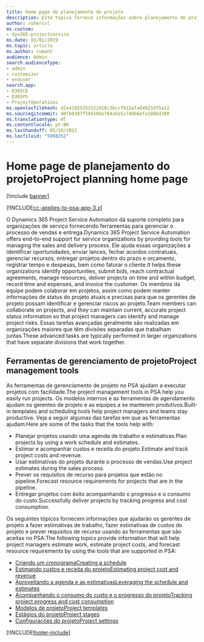 ```yaml
---
title: Home page de planejamento do projeto
description: Este tópico fornece informações sobre planejamento do projeto.
author: ruhercul
ms.custom:
- dyn365-projectservice
ms.date: 03/01/2019
ms.topic: article
ms.author: rumant
audience: Admin
search.audienceType:
- admin
- customizer
- enduser
search.app:
- D365CE
- D365PS
- ProjectOperations
ms.openlocfilehash: d2e41925153122d16c3bccf812afa84921df5a12
ms.sourcegitcommit: 40f68387f594180af64a5e5c748b6efa188bd300
ms.translationtype: HT
ms.contentlocale: pt-BR
ms.lasthandoff: 05/10/2021
ms.locfileid: "5998352"
---
```

# <a name="project-planning-home-page"></a><span data-ttu-id="675d9-103">Home page de planejamento do projeto</span><span class="sxs-lookup"><span data-stu-id="675d9-103">Project planning home page</span></span>

[!include [banner](../includes/psa-now-project-operations.md)]

[!INCLUDE[cc-applies-to-psa-app-3.x](../includes/cc-applies-to-psa-app-3x.md)]

<span data-ttu-id="675d9-104">O Dynamics 365 Project Service Automation dá suporte completo para organizações de serviço fornecendo ferramentas para gerenciar o processo de vendas e entrega.</span><span class="sxs-lookup"><span data-stu-id="675d9-104">Dynamics 365 Project Service Automation offers end-to-end support for service organizations by providing tools for managing the sales and delivery process.</span></span> <span data-ttu-id="675d9-105">Ele ajuda essas organizações a identificar oportunidades, enviar lances, fechar acordos contratuais, gerenciar recursos, entregar projetos dentro do prazo e orçamento, registrar tempo e despesas, bem como faturar o cliente.</span><span class="sxs-lookup"><span data-stu-id="675d9-105">It helps these organizations identify opportunities, submit bids, reach contractual agreements, manage resources, deliver projects on time and within budget, record time and expenses, and invoice the customer.</span></span> <span data-ttu-id="675d9-106">Os membros da equipe podem colaborar em projetos, assim como podem manter informações de status do projeto atuais e precisas para que os gerentes de projeto possam identificar e gerenciar riscos ao projeto.</span><span class="sxs-lookup"><span data-stu-id="675d9-106">Team members can collaborate on projects, and they can maintain current, accurate project status information so that project managers can identify and manage project risks.</span></span> <span data-ttu-id="675d9-107">Essas tarefas avançadas geralmente são realizadas em organizações maiores que têm divisões separadas que trabalham juntas.</span><span class="sxs-lookup"><span data-stu-id="675d9-107">These advanced tasks are typically performed in larger organizations that have separate divisions that work together.</span></span>

## <a name="project-management-tools"></a><span data-ttu-id="675d9-108">Ferramentas de gerenciamento de projeto</span><span class="sxs-lookup"><span data-stu-id="675d9-108">Project management tools</span></span>

<span data-ttu-id="675d9-109">As ferramentas de gerenciamento de projeto no PSA ajudam a executar projetos com facilidade.</span><span class="sxs-lookup"><span data-stu-id="675d9-109">The project management tools in PSA help you easily run projects.</span></span> <span data-ttu-id="675d9-110">Os modelos internos e as ferramentas de agendamento ajudam os gerentes de projeto e as equipes a se manterem produtivos.</span><span class="sxs-lookup"><span data-stu-id="675d9-110">Built-in templates and scheduling tools help project managers and teams stay productive.</span></span> <span data-ttu-id="675d9-111">Veja a seguir algumas das tarefas em que as ferramentas ajudam:</span><span class="sxs-lookup"><span data-stu-id="675d9-111">Here are some of the tasks that the tools help with:</span></span>

- <span data-ttu-id="675d9-112">Planejar projetos usando uma agenda de trabalho e estimativas.</span><span class="sxs-lookup"><span data-stu-id="675d9-112">Plan projects by using a work schedule and estimates.</span></span>
- <span data-ttu-id="675d9-113">Estimar e acompanhar custos e receita do projeto.</span><span class="sxs-lookup"><span data-stu-id="675d9-113">Estimate and track project costs and revenue.</span></span>
- <span data-ttu-id="675d9-114">Usar estimativas do projeto durante o processo de vendas.</span><span class="sxs-lookup"><span data-stu-id="675d9-114">Use project estimates during the sales process.</span></span>
- <span data-ttu-id="675d9-115">Prever os requisitos de recurso para projetos que estão no pipeline.</span><span class="sxs-lookup"><span data-stu-id="675d9-115">Forecast resource requirements for projects that are in the pipeline.</span></span>
- <span data-ttu-id="675d9-116">Entregar projetos com êxito acompanhando o progresso e o consumo do custo.</span><span class="sxs-lookup"><span data-stu-id="675d9-116">Successfully deliver projects by tracking progress and cost consumption.</span></span>

<span data-ttu-id="675d9-117">Os seguintes tópicos fornecem informações que ajudarão os gerentes de projeto a fazer estimativas de trabalho, fazer estimativas de custos do projeto e prever requisitos de recurso usando as ferramentas que são aceitas no PSA:</span><span class="sxs-lookup"><span data-stu-id="675d9-117">The following topics provide information that will help project managers estimate work, estimate project costs, and forecast resource requirements by using the tools that are supported in PSA:</span></span>

- [<span data-ttu-id="675d9-118">Criando um cronograma</span><span class="sxs-lookup"><span data-stu-id="675d9-118">Creating a schedule</span></span>](project-creating.md)
- [<span data-ttu-id="675d9-119">Estimando custos e receita do projeto</span><span class="sxs-lookup"><span data-stu-id="675d9-119">Estimating project cost and revenue</span></span>](project-estimating.md)
- [<span data-ttu-id="675d9-120">Aproveitando a agenda e as estimativas</span><span class="sxs-lookup"><span data-stu-id="675d9-120">Leveraging the schedule and estimates</span></span>](project-leveraging.md)
- [<span data-ttu-id="675d9-121">Acompanhando o consumo do custo e o progresso do projeto</span><span class="sxs-lookup"><span data-stu-id="675d9-121">Tracking project progress and cost consumption</span></span>](project-tracking.md)
- [<span data-ttu-id="675d9-122">Modelos de projeto</span><span class="sxs-lookup"><span data-stu-id="675d9-122">Project templates</span></span>](project-templates.md)
- [<span data-ttu-id="675d9-123">Estágios do projeto</span><span class="sxs-lookup"><span data-stu-id="675d9-123">Project stages</span></span>](project-stages.md)
- [<span data-ttu-id="675d9-124">Configurações do projeto</span><span class="sxs-lookup"><span data-stu-id="675d9-124">Project settings</span></span>](project-settings.md)


[!INCLUDE[footer-include](../includes/footer-banner.md)]